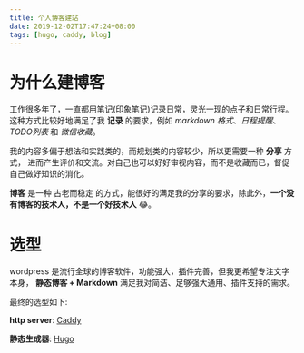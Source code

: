 ```yaml
---
title: 个人博客建站
date: 2019-12-02T17:47:24+08:00
tags: [hugo, caddy, blog]
---
```


# 为什么建博客

工作很多年了，一直都用笔记(印象笔记)记录日常，灵光一现的点子和日常行程。 
这种方式比较好地满足了我 __记录__ 的要求，例如 _markdown 格式_、_日程提醒_、_TODO列表_ 和 _微信收藏_。

我的内容多偏于想法和实践类的，而规划类的内容较少，所以更需要一种 __分享__ 方式， 进而产生评价和交流。对自己也可以好好审视内容，而不是收藏而已，督促自己做好知识的消化。

__博客__ 是一种 古老而稳定 的方式，能很好的满足我的分享的要求，除此外，__一个没有博客的技术人，不是一个好技术人__ :joy:。

# 选型
wordpress 是流行全球的博客软件，功能强大，插件完善，但我更希望专注文字本身，
__静态博客 + Markdown__ 满足我对简洁、足够强大通用、插件支持的需求。

最终的选型如下:

__http server__: [Caddy](https://caddyserver.com)

__静态生成器__: [Hugo](https://gohugo.io/)
